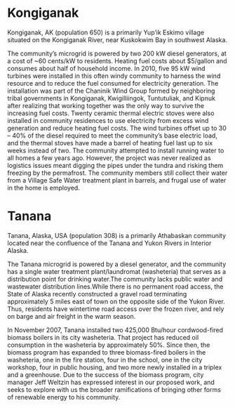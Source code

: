 # Kongiganak

Kongiganak, AK (population 650) is a primarily Yup’ik Eskimo village situated on the Kongiganak River, near Kuskokwim Bay in southwest Alaska.


The community’s microgrid is powered by two 200 kW diesel generators, at a cost of ~60 cents/kW to residents. Heating fuel costs about $5/gallon and consumes 
about half of household income. In 2010, five 95 kW wind turbines were installed in this often windy community to harness the wind resource and to reduce the 
fuel consumed for electricity generation. The installation was part of the Chaninik Wind Group formed by neighboring tribal governments in Kongiganak, Kwigilliingok, 
Tuntutuliak, and Kipnuk after realizing that working together was the only way to survive the increasing fuel costs. Twenty ceramic thermal electric stoves were also 
installed in community residences to use electricity from excess wind generation and reduce heating fuel costs. The wind turbines offset up to 30 – 40% of the diesel 
required to meet the community’s base electric load, and the thermal stoves have made a barrel of heating fuel last up to six weeks instead of two. The community 
attempted to install running water to all homes a few years ago. However, the project was never realized as logistics issues meant digging the pipes under the tundra 
and risking them freezing by the permafrost. The community members still collect their water from a Village Safe Water treatment plant in barrels, and frugal use of 
water in the home is employed.

# Tanana

Tanana, Alaska, USA (population 308) is a primarily Athabaskan community located near the confluence of the Tanana and Yukon Rivers in Interior Alaska.

The Tanana microgrid is powered by a diesel generator, and the community has a single water treatment plant/laundromat (washeteria) that serves as a distribution 
point for drinking water.The community lacks public water and wastewater distribution lines.While there is no permanent road access, the State of Alaska recently 
constructed a gravel road terminating approximately 5 miles east of town on the opposite side of the Yukon River. Thus, residents have wintertime road access over 
the frozen river, and rely on barge and air freight in the warm season.

In November 2007, Tanana installed two 425,000 Btu/hour cordwood-fired biomass boilers in its city washeteria. That project has reduced oil consumption in the 
washeteria by approximately 50%. Since then, the biomass program has expanded to three biomass-fired boilers in the washeteria, one in the fire station, four 
in the school, one in the city workshop, four in public housing, and two more newly installed in a triplex and a greenhouse. Due to the success of the biomass 
program, city manager Jeff Weltzin has expressed interest in our proposed work, and seeks to explore with us the broader ramifications of bringing other forms 
of renewable energy to his community.
